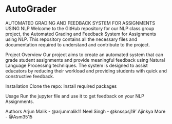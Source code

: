 # AutoGrader
AUTOMATED GRADING AND FEEDBACK SYSTEM FOR ASSIGNMENTS USING NLP
Welcome to the GitHub repository for our NLP class group project, the Automated Grading and Feedback System for Assignments using NLP. This repository contains all the necessary files and documentation required to understand and contribute to the project.

Project Overview
Our project aims to create an automated system that can grade student assignments and provide meaningful feedback using Natural Language Processing techniques. The system is designed to assist educators by reducing their workload and providing students with quick and constructive feedback. 



Installation
Clone the repo:
Install required packages

Usage
Run the jupyter file and use it to get feedback on your NLP Assignments.



Authors
Arjun Malik - @arjunmalik11
Neel Singh - @knsspsj19’
Ajinkya More - @Asm3515
